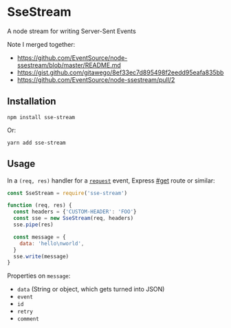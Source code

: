 # SseStream

A node stream for writing Server-Sent Events

Note I merged together:
- https://github.com/EventSource/node-ssestream/blob/master/README.md
- https://gist.github.com/gitawego/8ef33ec7d895498f2eedd95eafa835bb
- https://github.com/EventSource/node-ssestream/pull/2

## Installation

```
npm install sse-stream
```

Or:

```
yarn add sse-stream
```

## Usage

In a `(req, res)` handler for a [`request`](https://nodejs.org/api/http.html#http_event_request) event, Express [#get](https://expressjs.com/en/4x/api.html#app.get.method) route or similar:

```javascript
const SseStream = require('sse-stream')

function (req, res) {
  const headers = {'CUSTOM-HEADER': 'FOO'}
  const sse = new SseStream(req, headers)
  sse.pipe(res)

  const message = {
    data: 'hello\nworld',
  }
  sse.write(message)
}
```

Properties on `message`:

* `data` (String or object, which gets turned into JSON)
* `event`
* `id`
* `retry`
* `comment`
